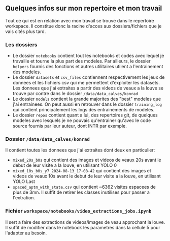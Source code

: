 ## Quelques infos sur mon repertoire et mon travail
Tout ce qui est en relation avec mon travail se trouve dans le repertoire workspace. Il constitue donc la racine d'acces aux dossiers/fichiers que je vais cités plus tard. 

### Les dossiers 

- Le dossier `notebooks` contient tout les notebooks et codes avec lequel je travaille et tourne la plus part des modeles. Par ailleurs, le dossier `helpers` fournis des fonctions et autres utilitaires utilent a l'entrainement des modeles. 
- Le dossier `datasets` et `csv_files` contiennent respectivement les jeux de donnees et les fichiers csv qui me permettent d'exploiter les datasets. Les donnees que j'ai extraites a partir des videos de veaux a la louve se trouve par contre dans le dossier `/data/data_calves/konrad` 
- Le dossier `models` contient la grande majorites des "best" modeles que j'ai entrainees. On peut aussi en retrouver dans le dossier `training_log` qui contient principalement les logs des entrainements de modeles.
- Le dossier `repos` contient quant a lui, des repertoires git, de quelques modeles avec lesquels je ne pouvais qu'entrainer qu'avec le code source fournis par leur auteur, dont INTR par exemple.

### Dossier `/data/data_calves/konrad` 

Il contient toutes les donnees que j'ai extraites dont deux en particulier:

- `mixed_20s_b0s` qui contient des images et videos de veaux 20s avant le debut de leur visite a la louve, en utilisant YOLO 0
- `mixed_10s_b0s_y7_2024-08-13_17-08-42` qui contient des images et videos de veaux 10s avant le debut de leur visite a la louve, en utilisant YOLO Last
- `spaced_aptm_with_state.csv` qui contient ~6362 visites espacees de plus de 3mn. Il suffit de retirer les classes inutilises pour passer a l'extration.


### Fichier `workspace/notebooks/video_extractions_jobs.ipynb` 

Il sert a faire des extractions de videos/images de veau approchant la louve. Il suffit de modifier dans le notebook les parametres dans la cellule 5 pour l'adapter au besoin. 

